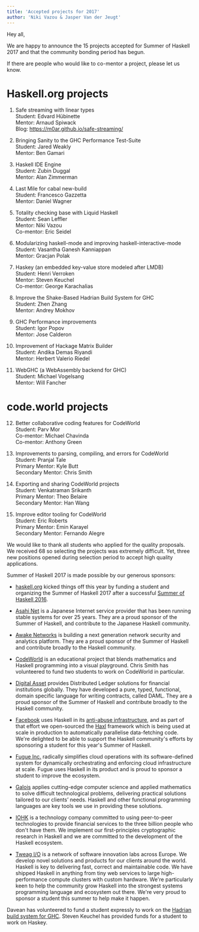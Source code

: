 ```yaml
---
title: 'Accepted projects for 2017'
author: 'Niki Vazou & Jasper Van der Jeugt'
---
```


Hey all,

We are happy to announce the 15 projects accepted for Summer of Haskell 2017 and
that the community bonding period has begun.

If there are people who would like to co-mentor a project, please let us know.

# Haskell.org projects

1.  Safe streaming with linear types  
    Student: Edvard Hübinette  
    Mentor: Arnaud Spiwack  
    Blog: <https://m0ar.github.io/safe-streaming/>

2.  Bringing Sanity to the GHC Performance Test-Suite  
    Student: Jared Weakly  
    Mentor: Ben Gamari

3.  Haskell IDE Engine  
    Student: Zubin Duggal  
    Mentor: Alan Zimmerman

4.  Last Mile for cabal new-build  
    Student: Francesco Gazzetta  
    Mentor: Daniel Wagner

5.  Totality checking base with Liquid Haskell  
    Student: Sean Leffler  
    Mentor: Niki Vazou  
    Co-mentor: Eric Seidel

6.  Modularizing haskell-mode and improving haskell-interactive-mode  
    Student: Vasantha Ganesh Kanniappan  
    Mentor: Gracjan Polak

7.  Haskey (an embedded key-value store modeled after LMDB)  
    Student: Henri Verroken  
    Mentor: Steven Keuchel  
    Co-mentor: George Karachalias

8.  Improve the Shake-Based Hadrian Build System for GHC  
    Student: Zhen Zhang  
    Mentor: Andrey Mokhov

9.  GHC Performance improvements  
    Student: Igor Popov  
    Mentor: Jose Calderon

10. Improvement of Hackage Matrix Builder  
    Student: Andika Demas Riyandi  
    Mentor: Herbert Valerio Riedel

11. WebGHC (a WebAssembly backend for GHC)  
    Student: Michael Vogelsang  
    Mentor: Will Fancher

# code.world projects

12. Better collaborative coding features for CodeWorld  
    Student: Parv Mor  
    Co-mentor: Michael Chavinda  
    Co-mentor: Anthony Green

13. Improvements to parsing, compiling, and errors for CodeWorld  
    Student: Pranjal Tale  
    Primary Mentor: Kyle Butt  
    Secondary Mentor: Chris Smith

14. Exporting and sharing CodeWorld projects  
    Student: Venkatraman Srikanth  
    Primary Mentor: Theo Belaire  
    Secondary Mentor: Han Wang

15. Improve editor tooling for CodeWorld  
    Student: Eric Roberts  
    Primary Mentor: Emin Karayel  
    Secondary Mentor: Fernando Alegre

We would like to thank all students who applied for the quality proposals.  We
received 68 so selecting the projects was extremely difficult.  Yet, three new
positions opened during selection period to accept high quality applications.

Summer of Haskell 2017 is made possible by our generous sponsors:

- [haskell.org](http://haskell.org) kicked things off this year by funding a
  student and organizing the Summer of Haskell 2017 after a successful
  [Summer of Haskell 2016](https://mail.haskell.org/pipermail/haskell-cafe/2016-December/125702.html).

- [Asahi Net](https://asahi-net.jp/en/) is a Japanese Internet service provider that
  has been running stable systems for over 25 years.  They are a proud sponsor of
  the Summer of Haskell, and contribute to the Japanese Haskell community.

- [Awake Networks](http://www.awakenetworks.com/) is building a next generation
  network security and analytics platform.  They are a proud sponsor of the Summer
  of Haskell and contribute broadly to the Haskell community.

- [CodeWorld](http://code.world/) is an educational project that blends
  mathematics and Haskell programming into a visual playground.  Chris Smith has
  volunteered to fund two students to work on CodeWorld in particular.

- [Digital Asset](http://digitalasset.com/) provides Distributed Ledger solutions
  for financial institutions globally. They have developed a pure, typed,
  functional, domain specific language for writing contracts, called DAML.  They
  are a proud sponsor of the Summer of Haskell and contribute broadly to the
  Haskell community.

- [Facebook](http://facebook.com/) uses Haskell in its
  [anti-abuse infrastructure](https://code.facebook.com/posts/745068642270222/fighting-spam-with-haskell/),
  and as part of that effort we open-sourced the
  [Haxl](https://github.com/facebook/Haxl) framework which is being used at scale
  in production to automatically parallelise data-fetching code.  We're delighted
  to be able to support the Haskell community's efforts by sponsoring a student
  for this year's Summer of Haskell.

- [Fugue Inc.](http://fugue.co/) radically simplifies cloud operations with its
  software-defined system for dynamically orchestrating and enforcing cloud
  infrastructure at scale.  Fugue uses Haskell in its product and is proud to
  sponsor a student to improve the ecosystem.

- [Galois](http://galois.com/) applies cutting-edge computer science and applied
  mathematics to solve difficult technological problems, delivering practical
  solutions tailored to our clients’ needs.  Haskell and other functional
  programming languages are key tools we use in providing these solutions.

- [IOHK](https://iohk.io/) is a technology company committed to using
  peer-to-peer technologies to provide financial services to the three billion
  people who don't have them.  We implement our first-principles cryptographic
  research in Haskell and we are committed to the development of the Haskell
  ecosystem.

- [Tweag I/O](http://tweag.io) is a network of software innovation labs across
  Europe. We develop novel solutions and products for our clients around the
  world. Haskell is key to delivering fast, correct and maintainable code. We
  have shipped Haskell in anything from tiny web services to large
  high-performance compute clusters with custom hardware. We're particularly
  keen to help the community grow Haskell into the strongest systems programming
  language and ecosystem out there. We're very proud to sponsor a student this
  summer to help make it happen.

Davean has volunteered to fund a student expressly to work on the [Hadrian build
system for GHC](/ideas.html#hadrian-ghc). Steven Keuchel has provided funds for
a student to work on Haskey.
